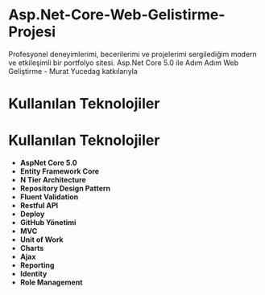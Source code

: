 # Asp.Net-Core-Web-Gelistirme-Projesi
Profesyonel deneyimlerimi, becerilerimi ve projelerimi sergilediğim modern ve etkileşimli bir portfolyo sitesi.
Asp.Net Core 5.0 ile Adım Adım Web Geliştirme - Murat Yucedag katkılarıyla
# Kullanılan Teknolojiler

# Kullanılan Teknolojiler

- **AspNet Core 5.0**
- **Entity Framework Core**
- **N Tier Architecture**
- **Repository Design Pattern**
- **Fluent Validation**
- **Restful API**
- **Deploy**
- **GitHub Yönetimi**
- **MVC**
- **Unit of Work**
- **Charts**
- **Ajax**
- **Reporting**
- **Identity**
- **Role Management**


